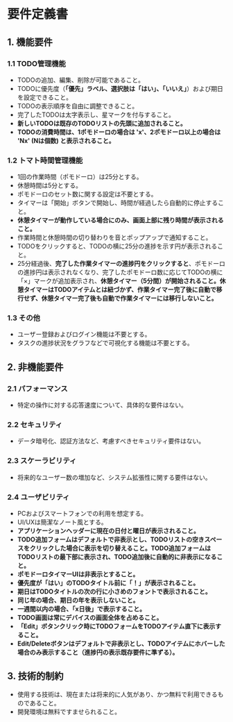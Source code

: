 # 要件定義書

## 1. 機能要件

### 1.1 TODO管理機能
- TODOの追加、編集、削除が可能であること。
- TODOに優先度（**「優先」ラベル、選択肢は「はい」、「いいえ」**）および期日を設定できること。
- TODOの表示順序を自由に調整できること。
- 完了したTODOは太字表示し、星マークを付与すること。
- **新しいTODOは既存のTODOリストの先頭に追加されること。**
- **TODOの消費時間は、1ポモドーロの場合は 'x'、2ポモドーロ以上の場合は 'Nx' (Nは個数) と表示されること。**

### 1.2 トマト時間管理機能
- 1回の作業時間（ポモドーロ）は25分とする。
- 休憩時間は5分とする。
- ポモドーロのセット数に関する設定は不要とする。
- タイマーは「開始」ボタンで開始し、時間が経過したら自動的に停止すること。
- **休憩タイマーが動作している場合にのみ、画面上部に残り時間が表示されること。**
- 作業時間と休憩時間の切り替わりを音とポップアップで通知すること。
- TODOをクリックすると、TODOの横に25分の進捗を示す円が表示されること。
- 25分経過後、**完了した作業タイマーの進捗円をクリックすると**、ポモドーロの進捗円は表示されなくなり、完了したポモドーロ数に応じてTODOの横に「×」マークが追加表示され、**休憩タイマー（5分間）が開始されること。休憩タイマーはTODOアイテムとは紐づかず、作業タイマー完了後に自動で移行せず、休憩タイマー完了後も自動で作業タイマーには移行しないこと。**

### 1.3 その他
- ユーザー登録およびログイン機能は不要とする。
- タスクの進捗状況をグラフなどで可視化する機能は不要とする。

## 2. 非機能要件

### 2.1 パフォーマンス
- 特定の操作に対する応答速度について、具体的な要件はない。

### 2.2 セキュリティ
- データ暗号化、認証方法など、考慮すべきセキュリティ要件はない。

### 2.3 スケーラビリティ
- 将来的なユーザー数の増加など、システム拡張性に関する要件はない。

### 2.4 ユーザビリティ
- PCおよびスマートフォンでの利用を想定する。
- UI/UXは簡潔なノート風とする。
- **アプリケーションヘッダーに現在の日付と曜日が表示されること。**
- **TODO追加フォームはデフォルトで非表示とし、TODOリストの空きスペースをクリックした場合に表示を切り替えること。TODO追加フォームはTODOリストの最下部に表示され、TODO追加後に自動的に非表示になること。**
- **ポモドーロタイマーUIは非表示とすること。**
- **優先度が「はい」のTODOタイトル前に「！」が表示されること。**
- **期日はTODOタイトルの次の行に小さめのフォントで表示されること。**
- **同じ年の場合、期日の年を表示しないこと。**
- **一週間以内の場合、「x日後」で表示すること。**
- **TODO画面は常にデバイスの画面全体を占めること。**
- **「Edit」ボタンクリック時にTODOフォームをTODOアイテム直下に表示すること。**
- **Edit/Deleteボタンはデフォルトで非表示とし、TODOアイテムにホバーした場合のみ表示すること（進捗円の表示既存要件に準ずる）。**

## 3. 技術的制約

- 使用する技術は、現在または将来的に人気があり、かつ無料で利用できるものであること。
- 開発環境は無料ですませられること。 
